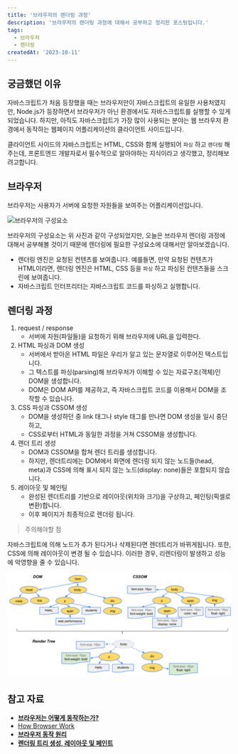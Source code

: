 ```yaml
---
title: '브라우저의 렌더링 과정'
description: '브라우저의 렌더링 과정에 대해서 공부하고 정리한 포스팅입니다.'
tags:
  - 브라우저
  - 렌더링
createdAt: '2023-10-11'
---
```


## 궁금했던 이유

자바스크립트가 처음 등장했을 때는 브라우저만이 자바스크립트의 유일한 사용처였지만, Node.js가 등장하면서 브라우저가 아닌 환경에서도 자바스크립트를 실행할 수 있게 되었습니다.  하지만, 아직도 자바스크립트가 가장 많이 사용되는 분야는 웹 브라우저 환경에서 동작하는 웹페이지 어플리케이션의 클라이언트 사이드입니다. 

클라이언트 사이드의 자바스크립트는 HTML, CSS와 함께 실행되어 `파싱` 하고 `렌더링` 해주는데, 프론트엔드 개발자로서 필수적으로 알아야하는 지식이라고 생각했고, 정리해보려고합니다.

## 브라우저

브라우저는 사용자가 서버에 요청한 자원들을 보여주는 어플리케이션입니다.

![브라우저의 구성요소](https://raw.githubusercontent.com/jinnkimm7/jin-blog/2cf3636a2187b2d255485345344114c9a46eea42/public/images/browser/browser-rendering/1.png)

브라우저의 구성요소는 위 사진과 같이 구성되었지만, 오늘은 브라우저 렌더링 과정에 대해서 공부해볼 것이기 때문에 렌더링에 필요한 구성요소에 대해서만 알아보겠습니다.

- 렌더링 엔진은 요청된 컨텐츠를 보여줍니다. 예를들면, 만약 요청된 컨텐츠가 HTML이라면, 렌더링 엔진은 HTML, CSS 등을 `파싱` 하고 파싱된 컨텐츠들을 스크린에 보여줍니다.
- 자바스크립트 인터프리터는 자바스크립트 코드를 파싱하고 실행합니다.

## 렌더링 과정

1. request / response 
    - 서버에 자원(파일들)을 요청하기 위해 브라우저에 URL을 입력한다.
2. HTML 파싱과 DOM 생성
    - 서버에서 받아온 HTML 파일은 우리가 알고 있는 문자열로 이루어진 텍스트입니다.
    - 그 텍스트를 파싱(parsing)해 브라우저가 이해할 수 있는 자료구조(객체)인 DOM을 생성합니다.
    - DOM은 DOM API를 제공하고, 즉 자바스크립트 코드를 이용해서 DOM을 조작할 수 있습니다.
3. CSS 파싱과 CSSOM 생성
    - DOM을 생성하던 중 link 태그나 style 태그를 만나면 DOM 생성을 일시 중단하고,
    - CSS로부터 HTML과 동일한 과정을 거쳐 CSSOM을 생성합니다.
4. 렌더 트리 생성
    - DOM과 CSSOM을 합쳐 렌더 트리를 생성합니다.
    - 하지만, 렌더트리에는 DOM에서 화면에 렌더링 되지 않는 노드들(head, meta)과 CSS에 의해 표시 되지 않는 노드(display: none)들은 포함되지 않습니다.
5. 레이아웃 및 페인팅
    - 완성된 렌더트리를 기반으로 레이아웃(위치와 크기)을 구상하고, 페인팅(픽셀로 변환)합니다.
    - 이후 페이지가 최종적으로 렌더링 됩니다.
> 주의해야할 점

자바스크립트에 의해 노드가 추가 된다거나 삭제된다면 렌더트리가 바뀌게됩니다. 또한, CSS에 의해 레이아웃이 변경 될 수 있습니다. 이러한 경우, 리렌더링이 발생하고 성능에 악영향을 줄 수 있습니다.
    

![렌더트리](https://raw.githubusercontent.com/jinnkimm7/jin-blog/2cf3636a2187b2d255485345344114c9a46eea42/public/images/browser/browser-rendering/2.png) 

## 참고 자료

- [**브라우저는 어떻게 동작하는가?**](https://d2.naver.com/helloworld/59361)
- [How Browser Work](https://web.dev/howbrowserswork/)
- [**브라우저 동작 원리**](https://poiemaweb.com/js-browser)
- [**렌더링 트리 생성, 레이아웃 및 페인트**](https://web.dev/articles/critical-rendering-path/render-tree-construction?hl=ko)